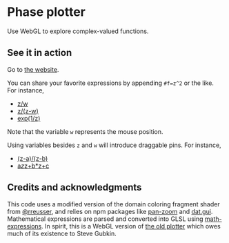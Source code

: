 # Phase plotter

Use WebGL to explore complex-valued functions.

## See it in action

Go to [the website](https://kisonecat.github.io/phase-plot/).

You can share your favorite expressions by appending `#f=z^2` or the like.  For instance,

* [z/w](https://kisonecat.github.io/phase-plot/#f=z/w)
* [z/(z-w)](https://kisonecat.github.io/phase-plot/#f=z/(z-w))
* [exp(1/z)](https://kisonecat.github.io/phase-plot/#f=exp(1/z))

Note that the variable `w` represents the mouse position.

Using variables besides `z` and `w` will introduce draggable pins.  For instance,

* [(z-a)/(z-b)](https://kisonecat.github.io/phase-plot/#f=(z-a)/(z-b))
* [a*z*z+b*z+c](https://kisonecat.github.io/phase-plot/#f=a*z*z+b*z+c)

## Credits and acknowledgments

This code uses a modified version of the domain coloring fragment shader from [@rreusser](https://beta.observablehq.com/@rreusser/domain-coloring-for-complex-functions), and relies on npm packages like [pan-zoom](https://www.npmjs.com/package/pan-zoom) and [dat.gui](https://github.com/dataarts/dat.gui).  Mathematical expressions are parsed and converted into GLSL using [math-expressions](https://github.com/kisonecat/math-expressions).  In spirit, this is a WebGL version of [the old plotter](https://people.math.osu.edu/fowler.291/phase/) which owes much of its existence to Steve Gubkin.
